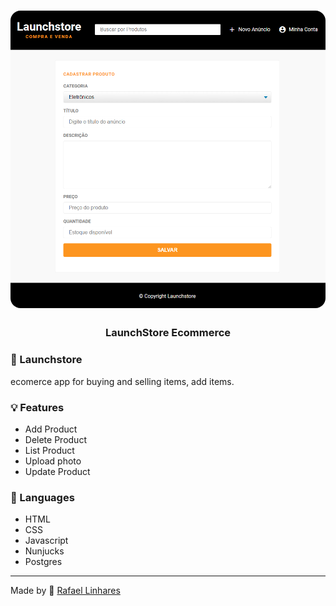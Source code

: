 <h1 align="center">
    <img alt="Gym Manager" src="./public/assets/readme-logo.PNG"  width="600px" style="border-radius:16px;"/>
</h1>

<h3 align="center" >
  LaunchStore Ecommerce
</h3>


###  :rocket: Launchstore
ecomerce app for buying and selling items, add items.


### 💡 Features
- Add Product
- Delete Product
- List Product
- Upload photo
- Update Product


### :book: Languages
- HTML
- CSS
- Javascript
- Nunjucks
- Postgres


-------------------------------------------------------------------------------------------

Made by :blue_heart: [Rafael Linhares](https://www.linkedin.com/in/rafael-linhares-js/)

